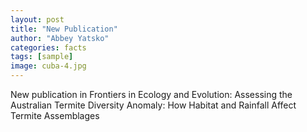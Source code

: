 ```yaml
---
layout: post
title: "New Publication"
author: "Abbey Yatsko"
categories: facts
tags: [sample]
image: cuba-4.jpg
---
```


New publication in Frontiers in Ecology and Evolution: Assessing the Australian Termite Diversity Anomaly: How Habitat and Rainfall Affect Termite Assemblages
